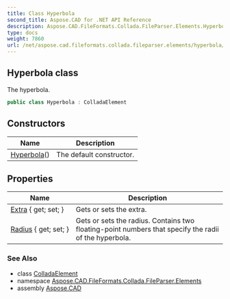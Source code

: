 ```yaml
---
title: Class Hyperbola
second_title: Aspose.CAD for .NET API Reference
description: Aspose.CAD.FileFormats.Collada.FileParser.Elements.Hyperbola class. The hyperbola
type: docs
weight: 7860
url: /net/aspose.cad.fileformats.collada.fileparser.elements/hyperbola/
---
```

## Hyperbola class

The hyperbola.

```csharp
public class Hyperbola : ColladaElement
```

## Constructors

| Name | Description |
| --- | --- |
| [Hyperbola](hyperbola/)() | The default constructor. |

## Properties

| Name | Description |
| --- | --- |
| [Extra](../../aspose.cad.fileformats.collada.fileparser.elements/hyperbola/extra/) { get; set; } | Gets or sets the extra. |
| [Radius](../../aspose.cad.fileformats.collada.fileparser.elements/hyperbola/radius/) { get; set; } | Gets or sets the radius. Contains two floating-point numbers that specify the radii of the hyperbola. |

### See Also

* class [ColladaElement](../colladaelement/)
* namespace [Aspose.CAD.FileFormats.Collada.FileParser.Elements](../../aspose.cad.fileformats.collada.fileparser.elements/)
* assembly [Aspose.CAD](../../)


